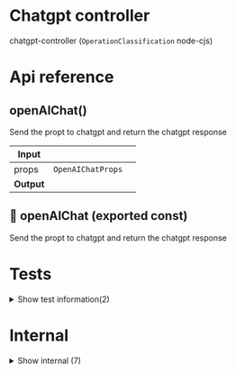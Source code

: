 # Chatgpt controller

chatgpt-controller (`OperationClassification` node-cjs)



# Api reference

## openAIChat()

Send the propt to chatgpt and return the chatgpt response


| Input      |    |    |
| ---------- | -- | -- |
| props | `OpenAIChatProps` |  |
| **Output** |    |    |



## 📄 openAIChat (exported const)

Send the propt to chatgpt and return the chatgpt response

# Tests

<details><summary>Show test information(2)</summary>
    
  # test()




| Input      |    |    |
| ---------- | -- | -- |
| - | | |
| **Output** |    |    |



## 📄 test (unexported const)

  </details>

# Internal

<details><summary>Show internal (7)</summary>
    
  # chatGPTAuth()




| Input      |    |    |
| ---------- | -- | -- |
| page | `Page` |  |
| **Output** |    |    |



## detectChatGptPage()

| Input      |    |    |
| ---------- | -- | -- |
| page | `Page` |  |
| **Output** |    |    |



## 🔹 LoginResponse

Properties: 

 | Name | Type | Description |
|---|---|---|
| isSuccessfull  | boolean |  |
| message (optional) | string |  |



## 🔹 OpenAIChatProps

Properties: 

 | Name | Type | Description |
|---|---|---|
| prompt  | string |  |
| thread (optional) | string |  |
| isHeadless (optional) | boolean |  |



## 🔹 OpenAIChatResponseType

Properties: 

 | Name | Type | Description |
|---|---|---|
| result (optional) | string |  |
| thread (optional) | string |  |
| isSuccess  | boolean |  |



## 📄 chatGPTAuth (exported const)

## 📄 detectChatGptPage (exported const)

  </details>

